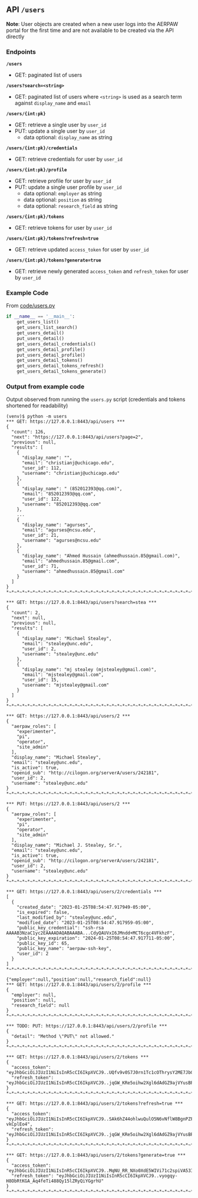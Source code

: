 ## API `/users`

**Note**: User objects are created when a new user logs into the AERPAW portal for the first time and are not available
to be created via the API directly

### Endpoints

**`/users`**

- GET: paginated list of users

**`/users?search=<string>`**

- GET: paginated list of users where `<string>` is used as a search term against `display_name` and `email`

**`/users/{int:pk}`**

- GET: retrieve a single user by `user_id`
- PUT: update a single user by `user_id`
    - data optional: `display_name` as string

**`/users/{int:pk}/credentials`**

- GET: retrieve credentials for user by `user_id`

**`/users/{int:pk}/profile`**

- GET: retrieve profile for user by `user_id`
- PUT: update a single user profile by `user_id`
    - data optional: `employer` as string
    - data optional: `position` as string
    - data optional: `research_field` as string

**`/users/{int:pk}/tokens`**

- GET: retrieve tokens for user by `user_id`

**`/users/{int:pk}/tokens?refresh=true`**

- GET: retrieve updated `access_token` for user by `user_id`

**`/users/{int:pk}/tokens?generate=true`**

- GET: retrieve newly generated `access_token` and `refresh_token` for user by `user_id`

### Example Code

From [code/users.py](./code/users.py)

```python
if __name__ == '__main__':
    get_users_list()
    get_users_list_search()
    get_users_detail()
    put_users_detail()
    get_users_detail_credentials()
    get_users_detail_profile()
    put_users_detail_profile()
    get_users_detail_tokens()
    get_users_detail_tokens_refresh()
    get_users_detail_tokens_generate()
```

### Output from example code

Output observed from running the `users.py` script (credentials and tokens shortened for readability)

```console
(venv)$ python -m users
*** GET: https://127.0.0.1:8443/api/users ***
{
  "count": 126,
  "next": "https://127.0.0.1:8443/api/users?page=2",
  "previous": null,
  "results": [
    {
      "display_name": "",
      "email": "christianj@uchicago.edu",
      "user_id": 112,
      "username": "christianj@uchicago.edu"
    },
    {
      "display_name": " (852012393@qq.com)",
      "email": "852012393@qq.com",
      "user_id": 122,
      "username": "852012393@qq.com"
    },
    ...
    {
      "display_name": "agurses",
      "email": "agurses@ncsu.edu",
      "user_id": 21,
      "username": "agurses@ncsu.edu"
    },
    {
      "display_name": "Ahmed Hussain (ahmedhussain.85@gmail.com)",
      "email": "ahmedhussain.85@gmail.com",
      "user_id": 71,
      "username": "ahmedhussain.85@gmail.com"
    }
  ]
}
*~*~*~*~*~*~*~*~*~*~*~*~*~*~*~*~*~*~*~*~*~*~*~*~*~*~*~*~*~*~*~*~*~*~*~*~*~*~*~*~*~*~*~*~*~*~*~*~*~*~*

*** GET: https://127.0.0.1:8443/api/users?search=stea ***
{
  "count": 2,
  "next": null,
  "previous": null,
  "results": [
    {
      "display_name": "Michael Stealey",
      "email": "stealey@unc.edu",
      "user_id": 2,
      "username": "stealey@unc.edu"
    },
    {
      "display_name": "mj stealey (mjstealey@gmail.com)",
      "email": "mjstealey@gmail.com",
      "user_id": 15,
      "username": "mjstealey@gmail.com"
    }
  ]
}
*~*~*~*~*~*~*~*~*~*~*~*~*~*~*~*~*~*~*~*~*~*~*~*~*~*~*~*~*~*~*~*~*~*~*~*~*~*~*~*~*~*~*~*~*~*~*~*~*~*~*

*** GET: https://127.0.0.1:8443/api/users/2 ***
{
  "aerpaw_roles": [
    "experimenter",
    "pi",
    "operator",
    "site_admin"
  ],
  "display_name": "Michael Stealey",
  "email": "stealey@unc.edu",
  "is_active": true,
  "openid_sub": "http://cilogon.org/serverA/users/242181",
  "user_id": 2,
  "username": "stealey@unc.edu"
}
*~*~*~*~*~*~*~*~*~*~*~*~*~*~*~*~*~*~*~*~*~*~*~*~*~*~*~*~*~*~*~*~*~*~*~*~*~*~*~*~*~*~*~*~*~*~*~*~*~*~*

*** PUT: https://127.0.0.1:8443/api/users/2 ***
{
  "aerpaw_roles": [
    "experimenter",
    "pi",
    "operator",
    "site_admin"
  ],
  "display_name": "Michael J. Stealey, Sr.",
  "email": "stealey@unc.edu",
  "is_active": true,
  "openid_sub": "http://cilogon.org/serverA/users/242181",
  "user_id": 2,
  "username": "stealey@unc.edu"
}
*~*~*~*~*~*~*~*~*~*~*~*~*~*~*~*~*~*~*~*~*~*~*~*~*~*~*~*~*~*~*~*~*~*~*~*~*~*~*~*~*~*~*~*~*~*~*~*~*~*~*

*** GET: https://127.0.0.1:8443/api/users/2/credentials ***
[
  {
    "created_date": "2023-01-25T08:54:47.917949-05:00",
    "is_expired": false,
    "last_modified_by": "stealey@unc.edu",
    "modified_date": "2023-01-25T08:54:47.917959-05:00",
    "public_key_credential": "ssh-rsa AAAAB3NzaC1yc2EAAAADAQABAAABA...CdyQAUVxI6JMndd+MCT6cgc4VFkhzF",
    "public_key_expiration": "2024-01-25T08:54:47.917711-05:00",
    "public_key_id": 65,
    "public_key_name": "aerpaw-ssh-key",
    "user_id": 2
  }
]
*~*~*~*~*~*~*~*~*~*~*~*~*~*~*~*~*~*~*~*~*~*~*~*~*~*~*~*~*~*~*~*~*~*~*~*~*~*~*~*~*~*~*~*~*~*~*~*~*~*~*

{"employer":null,"position":null,"research_field":null}
*** GET: https://127.0.0.1:8443/api/users/2/profile ***
{
  "employer": null,
  "position": null,
  "research_field": null
}
*~*~*~*~*~*~*~*~*~*~*~*~*~*~*~*~*~*~*~*~*~*~*~*~*~*~*~*~*~*~*~*~*~*~*~*~*~*~*~*~*~*~*~*~*~*~*~*~*~*~*

*** TODO: PUT: https://127.0.0.1:8443/api/users/2/profile ***
{
  "detail": "Method \"PUT\" not allowed."
}
*~*~*~*~*~*~*~*~*~*~*~*~*~*~*~*~*~*~*~*~*~*~*~*~*~*~*~*~*~*~*~*~*~*~*~*~*~*~*~*~*~*~*~*~*~*~*~*~*~*~*

*** GET: https://127.0.0.1:8443/api/users/2/tokens ***
{
  "access_token": "eyJhbGciOiJIUzI1NiIsInR5cCI6IkpXVCJ9..UQfv9v0S7J0rn1Tc1cOThrysY2ME7JbGdHi0vhVoyg0",
  "refresh_token": "eyJhbGciOiJIUzI1NiIsInR5cCI6IkpXVCJ9..jqGW_KRe5oihw2Xgl6dAdGZ9ajVYusBPNQpzqhthGRo"
}
*~*~*~*~*~*~*~*~*~*~*~*~*~*~*~*~*~*~*~*~*~*~*~*~*~*~*~*~*~*~*~*~*~*~*~*~*~*~*~*~*~*~*~*~*~*~*~*~*~*~*

*** GET: https://127.0.0.1:8443/api/users/2/tokens?refresh=true ***
{
  "access_token": "eyJhbGciOiJIUzI1NiIsInR5cCI6IkpXVCJ9..SAk6hZ44ohlwuQulO5N6vNflW8BgnPZFit-vkCplEo4",
  "refresh_token": "eyJhbGciOiJIUzI1NiIsInR5cCI6IkpXVCJ9..jqGW_KRe5oihw2Xgl6dAdGZ9ajVYusBPNQpzqhthGRo"
}
*~*~*~*~*~*~*~*~*~*~*~*~*~*~*~*~*~*~*~*~*~*~*~*~*~*~*~*~*~*~*~*~*~*~*~*~*~*~*~*~*~*~*~*~*~*~*~*~*~*~*

*** GET: https://127.0.0.1:8443/api/users/2/tokens?generate=true ***
{
  "access_token": "eyJhbGciOiJIUzI1NiIsInR5cCI6IkpXVCJ9..MqNU_RR_NXo0XdE5WIVi71c2spiVA53IYQaAzUQZk3Y",
  "refresh_token": "eyJhbGciOiJIUzI1NiIsInR5cCI6IkpXVCJ9..vyogqy-H8ObRtKGA_Aq4feTi488Qy15lZRyQiYGgrhU"
}
*~*~*~*~*~*~*~*~*~*~*~*~*~*~*~*~*~*~*~*~*~*~*~*~*~*~*~*~*~*~*~*~*~*~*~*~*~*~*~*~*~*~*~*~*~*~*~*~*~*~*
```

